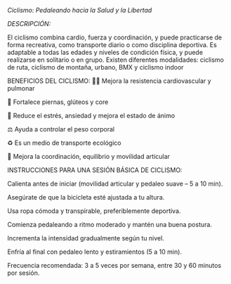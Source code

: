 *Ciclismo: Pedaleando hacia la Salud y la Libertad*

*DESCRIPCIÓN:*

El ciclismo combina cardio, fuerza y coordinación, y puede practicarse de forma recreativa, como transporte diario o como disciplina deportiva. Es adaptable a todas las edades y niveles de condición física, y puede realizarse en solitario o en grupo. Existen diferentes modalidades: ciclismo de ruta, ciclismo de montaña, urbano, BMX y ciclismo indoor

BENEFICIOS DEL CICLISMO:
🚴‍♂️ Mejora la resistencia cardiovascular y pulmonar

💪 Fortalece piernas, glúteos y core

🧠 Reduce el estrés, ansiedad y mejora el estado de ánimo

⚖️ Ayuda a controlar el peso corporal

♻️ Es un medio de transporte ecológico

🦵 Mejora la coordinación, equilibrio y movilidad articular


INSTRUCCIONES PARA UNA SESIÓN BÁSICA DE CICLISMO:

Calienta antes de iniciar (movilidad articular y pedaleo suave – 5 a 10 min).

Asegúrate de que la bicicleta esté ajustada a tu altura.

Usa ropa cómoda y transpirable, preferiblemente deportiva.

Comienza pedaleando a ritmo moderado y mantén una buena postura.

Incrementa la intensidad gradualmente según tu nivel.

Enfría al final con pedaleo lento y estiramientos (5 a 10 min).

Frecuencia recomendada: 3 a 5 veces por semana, entre 30 y 60 minutos por sesión.


